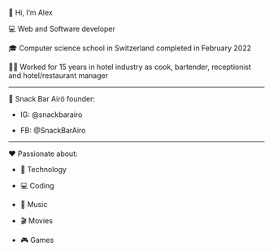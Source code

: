 👋 Hi, I’m Alex

💻 Web and Software developer

🎓 Computer science school in Switzerland completed in February 2022

🧑‍🍳 Worked for 15 years in hotel industry as cook, bartender, receptionist and hotel/restaurant manager

----

🍔 Snack Bar Airö founder:

- IG: @snackbarairo

- FB: @SnackBarAiro

----

❤️ Passionate about:

- 📡 Technology

- 💻 Coding

- 🎸 Music

- 🎬 Movies

- 🎮 Games